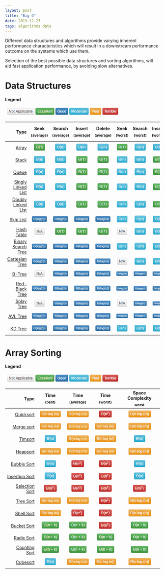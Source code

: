 ```yaml
---
layout: post
title: "Big O"
date: 2019-12-23
tags: algorithms data
---
```


Different data structures and algorithms provide varying inherent performance characteristics which will result in a downstream performance outcome on the systems which use them.  

Selection of the best possible data structures and sorting algorithms, will aid fast application performance, by avoiding slow alternatives.

# Data Structures

**Legend**
 
![Data Structure Legend][Legend]

|               Type | Seek<br><sub>(average)</sub> | Search<br><sub>(average)</sub> | Insert<br><sub>(average)</sub> | Delete<br><sub>(average)</sub> | Seek<br><sub>(worst)</sub> | Search<br><sub>(worst)</sub> | Insert<br><sub>(worst)</sub> | Delete<br><sub>(worst)</sub> | Space Complexity<br><sub>Worst</sub> |
|-------------------:|:----------------------------:|:------------------------------:|:------------------------------:|:------------------------------:|:--------------------------:|:----------------------------:|:----------------------------:|:----------------------------:|:------------------------------------:|
|              [Array](https://en.wikipedia.org/wiki/Array_data_structure) |        ![O(1)][O(1)]         |         ![O(n)][O(n)]          |         ![O(n)][O(n)]          |         ![O(n)][O(n)]          |       ![O(1)][O(1)]        |        ![O(n)][O(n)]         |        ![O(n)][O(n)]         |        ![O(n)][O(n)]         |            ![O(n)][O(n)]             |
|              [Stack](https://en.wikipedia.org/wiki/Stack_(abstract_data_type)) |        ![O(n)][O(n)]         |         ![O(n)][O(n)]          |         ![O(1)][O(1)]          |         ![O(1)][O(1)]          |       ![O(n)][O(n)]        |        ![O(n)][O(n)]         |        ![O(1)][O(1)]         |        ![O(1)][O(1)]         |            ![O(n)][O(n)]             |
|              [Queue](https://en.wikipedia.org/wiki/Queue_(abstract_data_type)) |        ![O(n)][O(n)]         |         ![O(n)][O(n)]          |         ![O(1)][O(1)]          |         ![O(1)][O(1)]          |       ![O(n)][O(n)]        |        ![O(n)][O(n)]         |        ![O(1)][O(1)]         |        ![O(1)][O(1)]         |            ![O(n)][O(n)]             |
| [Singly Linked List](https://en.wikipedia.org/wiki/Linked_list#Singly_linked_list) |        ![O(n)][O(n)]         |         ![O(n)][O(n)]          |         ![O(1)][O(1)]          |         ![O(1)][O(1)]          |       ![O(n)][O(n)]        |        ![O(n)][O(n)]         |        ![O(1)][O(1)]         |        ![O(1)][O(1)]         |            ![O(n)][O(n)]             |
| [Doubly Linked List](https://en.wikipedia.org/wiki/Linked_list#Doubly_linked_list) |        ![O(n)][O(n)]         |         ![O(n)][O(n)]          |         ![O(1)][O(1)]          |         ![O(1)][O(1)]          |       ![O(n)][O(n)]        |        ![O(n)][O(n)]         |        ![O(1)][O(1)]         |        ![O(1)][O(1)]         |            ![O(n)][O(n)]             |
|          [Skip List](https://en.wikipedia.org/wiki/Skip_list) |   ![O(log(n))][O(log(n))]    |    ![O(log(n))][O(log(n))]     |    ![O(log(n))][O(log(n))]     |    ![O(log(n))][O(log(n))]     |       ![O(n)][O(n)]        |        ![O(n)][O(n)]         |        ![O(n)][O(n)]         |        ![O(n)][O(n)]         |     ![O(n log(n))][O(n log(n))]      |
|         [Hash Table](https://en.wikipedia.org/wiki/Hash_table) |         ![N/A][N/A]          |         ![O(1)][O(1)]          |         ![O(1)][O(1)]          |         ![O(1)][O(1)]          |        ![N/A][N/A]         |        ![O(n)][O(n)]         |        ![O(n)][O(n)]         |        ![O(n)][O(n)]         |            ![O(n)][O(n)]             |
| [Binary Search Tree](https://en.wikipedia.org/wiki/Binary_search_tree) |   ![O(log(n))][O(log(n))]    |    ![O(log(n))][O(log(n))]     |    ![O(log(n))][O(log(n))]     |    ![O(log(n))][O(log(n))]     |       ![O(n)][O(n)]        |        ![O(n)][O(n)]         |        ![O(n)][O(n)]         |        ![O(n)][O(n)]         |            ![O(n)][O(n)]             |
|     [Cartesian Tree](https://en.wikipedia.org/wiki/Cartesian_tree) |   ![O(log(n))][O(log(n))]    |    ![O(log(n))][O(log(n))]     |    ![O(log(n))][O(log(n))]     |    ![O(log(n))][O(log(n))]     |        ![N/A][N/A]         |        ![O(n)][O(n)]         |        ![O(n)][O(n)]         |        ![O(n)][O(n)]         |            ![O(n)][O(n)]             |
|             [B-Tree](https://en.wikipedia.org/wiki/B-tree) |         ![N/A][N/A]          |    ![O(log(n))][O(log(n))]     |    ![O(log(n))][O(log(n))]     |    ![O(log(n))][O(log(n))]     |  ![O(log(n))][O(log(n))]   |   ![O(log(n))][O(log(n))]    |   ![O(log(n))][O(log(n))]    |   ![O(log(n))][O(log(n))]    |            ![O(n)][O(n)]             |
|     [Red-Black Tree](https://en.wikipedia.org/wiki/Red-black_tree) |   ![O(log(n))][O(log(n))]    |    ![O(log(n))][O(log(n))]     |    ![O(log(n))][O(log(n))]     |    ![O(log(n))][O(log(n))]     |  ![O(log(n))][O(log(n))]   |   ![O(log(n))][O(log(n))]    |   ![O(log(n))][O(log(n))]    |   ![O(log(n))][O(log(n))]    |            ![O(n)][O(n)]             |
|         [Splay Tree](https://en.wikipedia.org/wiki/Splay_tree)|         ![N/A][N/A]          |    ![O(log(n))][O(log(n))]     |    ![O(log(n))][O(log(n))]     |    ![O(log(n))][O(log(n))]     |        ![N/A][N/A]         |   ![O(log(n))][O(log(n))]    |   ![O(log(n))][O(log(n))]    |   ![O(log(n))][O(log(n))]    |            ![O(n)][O(n)]             |
|           [AVL Tree](https://en.wikipedia.org/wiki/AVL_tree) |   ![O(log(n))][O(log(n))]    |    ![O(log(n))][O(log(n))]     |    ![O(log(n))][O(log(n))]     |    ![O(log(n))][O(log(n))]     |  ![O(log(n))][O(log(n))]   |   ![O(log(n))][O(log(n))]    |   ![O(log(n))][O(log(n))]    |   ![O(log(n))][O(log(n))]    |            ![O(n)][O(n)]             |
|            [KD Tree](https://en.wikipedia.org/wiki/KD_Tree) |   ![O(log(n))][O(log(n))]    |    ![O(log(n))][O(log(n))]     |    ![O(log(n))][O(log(n))]     |    ![O(log(n))][O(log(n))]     |       ![O(n)][O(n)]        |        ![O(n)][O(n)]         |        ![O(n)][O(n)]         |        ![O(n)][O(n)]         |            ![O(n)][O(n)]             |

# Array Sorting

**Legend**
 
![Data Structure Legend][Legend]

|                                                           Type |  Time<br><sub>(best)</sub>  | Time<br><sub>(average)</sub> | Time<br><sub>(worst)</sub>  | Space Complexity<br><sub>worst</sub> |
|---------------------------------------------------------------:|:---------------------------:|:----------------------------:|:---------------------------:|:------------------------------------:|
|           [Quicksort](https://en.wikipedia.org/wiki/Quicksort) | ![O(n log(n))][O(n log(n))] | ![O(n log(n))][O(n log(n))]  | ![O(n<sup>2</sup>)][O(n^2)] |     ![O(n log(n))][O(n log(n))]      |
|         [Merge sort](https://en.wikipedia.org/wiki/Merge_sort) | ![O(n log(n))][O(n log(n))] | ![O(n log(n))][O(n log(n))]  | ![O(n log(n))][O(n log(n))] |     ![O(n log(n))][O(n log(n))]      |
|               [Timsort](https://en.wikipedia.org/wiki/Timsort) |        ![O(n)][O(n)]        | ![O(n log(n))][O(n log(n))]  | ![O(n log(n))][O(n log(n))] |            ![O(n)][O(n)]             |
|             [Heapsort](https://en.wikipedia.org/wiki/Heapsort) | ![O(n log(n))][O(n log(n))] | ![O(n log(n))][O(n log(n))]  | ![O(n log(n))][O(n log(n))] |     ![O(n log(n))][O(n log(n))]      |
|       [Bubble Sort](https://en.wikipedia.org/wiki/Bubble_sort) |        ![O(n)][O(n)]        | ![O(n<sup>2</sup>)][O(n^2)]  | ![O(n<sup>2</sup>)][O(n^2)] |            ![O(n)][O(n)]             |
| [Insertion Sort](https://en.wikipedia.org/wiki/Insertion_sort) |        ![O(n)][O(n)]        | ![O(n<sup>2</sup>)][O(n^2)]  | ![O(n<sup>2</sup>)][O(n^2)] |            ![O(n)][O(n)]             |
| [Selection Sort](https://en.wikipedia.org/wiki/Selection_sort) | ![O(n<sup>2</sup>)][O(n^2)] | ![O(n<sup>2</sup>)][O(n^2)]  | ![O(n<sup>2</sup>)][O(n^2)] |     ![O(n<sup>2</sup>)][O(n^2)]      |
|           [Tree Sort](https://en.wikipedia.org/wiki/Tree_sort) | ![O(n log(n))][O(n log(n))] | ![O(n log(n))][O(n log(n))]  | ![O(n<sup>2</sup>)][O(n^2)] |     ![O(n log(n))][O(n log(n))]      |
|          [Shell Sort](https://en.wikipedia.org/wiki/Shellsort) | ![O(n log(n))][O(n log(n))] | ![O(n<sup>2</sup>)][O(n^2)]  | ![O(n<sup>2</sup>)][O(n^2)] |     ![O(n log(n))][O(n log(n))]      |
|       [Bucket Sort](https://en.wikipedia.org/wiki/Bucket_sort) |    ![O(n + k)][O(n + k)]    |    ![O(n + k)][O(n + k)]     | ![O(n<sup>2</sup>)][O(n^2)] |        ![O(n + k)][O(n + k)]         |
|         [Radix Sort](https://en.wikipedia.org/wiki/Radix_sort) |    ![O(n + k)][O(n + k)]    |    ![O(n + k)][O(n + k)]     |    ![O(n + k)][O(n + k)]    |        ![O(n + k)][O(n + k)]         |
|   [Counting Sort](https://en.wikipedia.org/wiki/Counting_sort) |    ![O(n + k)][O(n + k)]    |    ![O(n + k)][O(n + k)]     |    ![O(n + k)][O(n + k)]    |        ![O(n + k)][O(n + k)]         |
|             [Cubesort](https://en.wikipedia.org/wiki/Cubesort) |        ![O(n)][O(n)]        | ![O(n log(n))][O(n log(n))]  | ![O(n log(n))][O(n log(n))] |     ![O(n log(n))][O(n log(n))]      |

[O(n)]: /images/articles/BigO/n.png
[O(n + k)]: /images/articles/BigO/nplusk.png
[O(1)]: /images/articles/BigO/1.png
[O(log(n))]: /images/articles/BigO/logn.png
[O(n log(n))]: /images/articles/BigO/nlogn.png
[O(n^2)]: /images/articles/BigO/nsquared.png
[O(n(log(n))^2)]: /images/articles/BigO/nlognsquared.png
[N/A]: /images/articles/BigO/na.png
[Legend]: /images/articles/BigO/BigOLegendDataStructure.png

